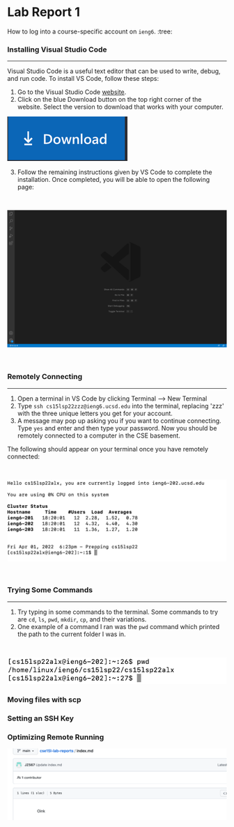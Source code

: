 # Lab Report 1

How to log into a course-specific account on `ieng6`. :tree:


### Installing Visual Studio Code
---
Visual Studio Code is a useful text editor that can be used to write, debug, and run code. To install VS Code, follow these steps:
1. Go to the Visual Studio Code [website](https://code.visualstudio.com/).
2. Click on the blue Download button on the top right corner of the website. Select the version to download that works with your computer.


![Download Button](Screenshot2.png)


3. Follow the remaining instructions given by VS Code to complete the installation. Once completed, you will be able to open the following page:

<br />

![VS Code](Screenshot3.png)

<br />

### Remotely Connecting
---
1. Open a terminal in VS Code by clicking Terminal --> New Terminal
2. Type `ssh cs15lsp22zzz@ieng6.ucsd.edu` into the terminal, replacing 'zzz' with the three unique letters you get for your account.
3. A message may pop up asking you if you want to continue connecting. Type `yes` and enter and then type your password. Now you should be remotely connected to a computer in the CSE basement.

The following should appear on your terminal once you have remotely connected:

<br />

![Connected](Screenshot4.png)

<br />

### Trying Some Commands
---
1. Try typing in some commands to the terminal. Some commands to try are `cd`, `ls`, `pwd`, `mkdir`, `cp`, and their variations.
2. One example of a command I ran was the `pwd` command which printed the path to the current folder I was in.

<br />

![pwd](Screenshot5.png)

### Moving files with scp

### Setting an SSH Key

### Optimizing Remote Running




![Image](Screenshot1.png)

